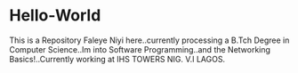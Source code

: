 # Hello-World
This is a Repository
Faleye Niyi here..currently processing a B.Tch Degree in Computer Science..Im into Software Programming..and the Networking Basics!..Currently working at IHS TOWERS NIG. V.I LAGOS.
